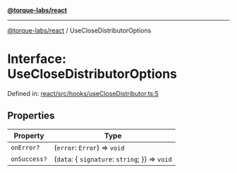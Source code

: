 [**@torque-labs/react**](../README.md)

***

[@torque-labs/react](../README.md) / UseCloseDistributorOptions

# Interface: UseCloseDistributorOptions

Defined in: [react/src/hooks/useCloseDistributor.ts:5](https://github.com/torque-labs/monorepo/blob/2ebf07140779767733d669c69d4b6e369a4193c3/packages/react/src/hooks/useCloseDistributor.ts#L5)

## Properties

| Property | Type |
| ------ | ------ |
| <a id="onerror"></a> `onError?` | (`error`: `Error`) => `void` |
| <a id="onsuccess"></a> `onSuccess?` | (`data`: \{ `signature`: `string`; \}) => `void` |
